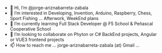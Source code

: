- 👋 Hi, I’m @jorge-ariznabarreta-zabala
- 👀 I’m interested in Developing, Invention, Arduino, Raspberry, Chess, Sport Fishing ... Afterwork, WeekEnd plans
- 🌱 I’m currently learning Full Stack Developer @ F5 School & Peñascal Cooperative School
- 💞️ I’m looking to collaborate on Phyton or C# BackEnd projects, Angular or VUE3 frontend projects
- 📫 How to reach me ... jorge-ariznabarreta-zabala (at) Gmail ...

<!---
jorge-ariznabarreta-zabala/jorge-ariznabarreta-zabala is a ✨ special ✨ repository because its `README.md` (this file) appears on your GitHub profile.
You can click the Preview link to take a look at your changes.
--->
